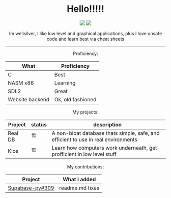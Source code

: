 <!-- im looking at this later on, and asking why I made it in html? I think I was trying to center align everything but markdown doesnt like that-->

<!-- okay now I just found out that why its in html is because its completely broken for some reason, wont let me use markdown except for the tables -->

<div style="text-align: center;">
  
  <h1 style="align:center"> Hello!!!!! </h1>
  <img src="https://github-stats-alpha.vercel.app/api?username=wellsilver&cc=22272e&tc=37BCF6&ic=fff&bc=0000">
  <img src="https://github-readme-streak-stats.herokuapp.com?user=wellsilver&theme=dark&date_format=M%20j%5B%2C%20Y%5D">
  <p> Im wellsilver, I like low level and graphical applications, plus I love unsafe code and learn best via cheat sheets</p>
  
  <hr />
  <p> Proficiency: </p>
  
  | What | Proficiency |
  | -------- | ----------- |
  | C | Best |
  | NASM x86 | Learning |
  | SDL2 | Great |
  | Website backend | Ok, old fashioned |
  
  <p> My projects: </p>
  
  | Project | status | description |
  | ------- | ---- | ----------- |
  | Real DB | 🏗 | A non-bloat database thats simple, safe, and efficient to use in real environments |
  | Klos | 🏗 | Learn how computers work underneath, get profficient in low level stuff |
  
  <p> My contributions: </p>
  
  | Project | What I added |
  | ------- | ------------ |
  | [Supabase-py#309]([https://github.com/supabase-community/supabase-py](https://github.com/supabase-community/supabase-py/pull/309)) | readme.md fixes |
  
</div>
